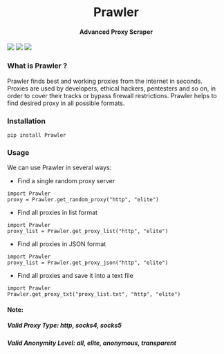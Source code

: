 <h1 align="center">
	<br>
	Prawler
	<br>
</h1>
<h4 align="center">Advanced Proxy Scraper</h4>
<img src="https://img.shields.io/pypi/pyversions/Prawler">
<img src="https://img.shields.io/github/license/priyamharsh14/Prawler">
<img src="https://img.shields.io/pypi/v/Prawler">
<br>

### What is Prawler ?
Prawler finds best and working proxies from the internet in seconds. Proxies are used by developers, ethical hackers, pentesters and so on, in order to cover their tracks or bypass firewall restrictions. Prawler helps to find desired proxy in all possible formats.

### Installation
```
pip install Prawler
```

### Usage
We can use Prawler in several ways:
- Find a single random proxy server
```
import Prawler
proxy = Prawler.get_random_proxy("http", "elite")
```

- Find all proxies in list format
```
import Prawler
proxy_list = Prawler.get_proxy_list("http", "elite")
```

- Find all proxies in JSON format
```
import Prawler
proxy_list = Prawler.get_proxy_json("http", "elite")
```

- Find all proxies and save it into a text file
```
import Prawler
Prawler.get_proxy_txt("proxy_list.txt", "http", "elite")
```

#### Note:
##### Valid Proxy Type: http, socks4, socks5
##### Valid Anonymity Level: all, elite, anonymous, transparent
